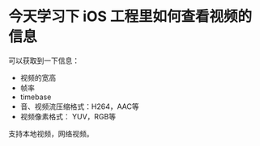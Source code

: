 # 今天学习下 iOS 工程里如何查看视频的信息

可以获取到一下信息：

- 视频的宽高
- 帧率
- timebase
- 音、视频流压缩格式：H264，AAC等
- 视频像素格式： YUV，RGB等

支持本地视频，网络视频。


